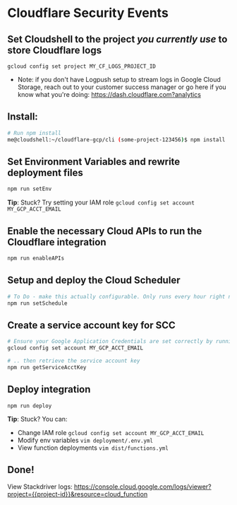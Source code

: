 # Cloudflare Security Events

## Set Cloudshell to the project *you currently use* to store Cloudflare logs
```
gcloud config set project MY_CF_LOGS_PROJECT_ID
```
* Note: if you don't have Logpush setup to stream logs in Google Cloud Storage, reach out to your customer success manager or go here if you know what you're doing: https://dash.cloudflare.com?analytics

## Install:
```sh
# Run npm install
me@cloudshell:~/cloudflare-gcp/cli (some-project-123456)$ npm install
```

## Set Environment Variables and rewrite deployment files
```bash
npm run setEnv
```
**Tip**: Stuck? Try setting your IAM role `gcloud config set account MY_GCP_ACCT_EMAIL`

## Enable the necessary Cloud APIs to run the Cloudflare integration
```bash
npm run enableAPIs
```

## Setup and deploy the Cloud Scheduler
```bash
# To Do - make this actually configurable. Only runs every hour right now
npm run setSchedule

```

## Create a service account key for SCC
```bash
# Ensure your Google Application Credentials are set correctly by running:
gcloud config set account MY_GCP_ACCT_EMAIL

# .. then retrieve the service account key
npm run getServiceAcctKey
```

## Deploy integration
```
npm run deploy
```

**Tip**: Stuck? You can:
* Change IAM role `gcloud config set account MY_GCP_ACCT_EMAIL`
* Modify env variables `vim deployment/.env.yml`
* View function deployments `vim dist/functions.yml`

## Done!
<walkthrough-directive-name param-name="conclusion-trophy">
</walkthrough-directive-name>

View Stackdriver logs:
https://console.cloud.google.com/logs/viewer?project={{project-id}}&resource=cloud_function

